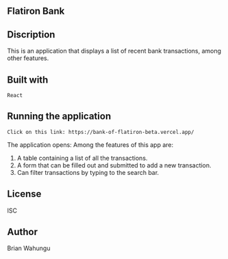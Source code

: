 ## Flatiron Bank

## Discription
This is an application that displays a list of recent bank transactions, among other features.

## Built with
    
    React

## Running the application
    Click on this link: https://bank-of-flatiron-beta.vercel.app/
The application opens: Among the features of this app are:
1. A table containing a list of all the transactions.
2. A form that can be filled out and submitted to add a new transaction.
3. Can filter transactions by typing to the search bar.

## License
ISC

## Author
Brian Wahungu